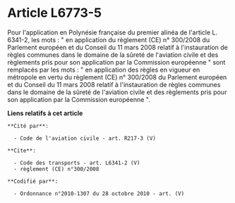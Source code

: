 # Article L6773-5

Pour l'application en Polynésie française du premier alinéa de l'article L. 6341-2, les mots : " en application du règlement
(CE) n° 300/2008 du Parlement européen et du Conseil du 11 mars 2008 relatif à l'instauration de règles communes dans le
domaine de la sûreté de l'aviation civile et des règlements pris pour son application par la Commission européenne " sont
remplacés par les mots : " en application des règles en vigueur en métropole en vertu du règlement (CE) n° 300/2008 du
Parlement européen et du Conseil du 11 mars 2008 relatif à l'instauration de règles communes dans le domaine de la sûreté de
l'aviation civile et des règlements pris pour son application par la Commission européenne ".

**Liens relatifs à cet article**

	**Cité par**:

	  - Code de l'aviation civile - art. R217-3 (V)

	**Cite**:

	  - Code des transports - art. L6341-2 (V)
	  - règlement (CE) n°300/2008

	**Codifié par**:

	  - Ordonnance n°2010-1307 du 28 octobre 2010 - art. (V)
